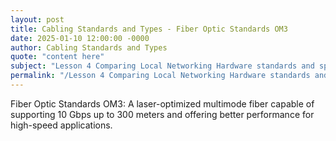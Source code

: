 ```yaml
---
layout: post
title: Cabling Standards and Types - Fiber Optic Standards OM3
date: 2025-01-10 12:00:00 -0000
author: Cabling Standards and Types
quote: "content here"
subject: "Lesson 4 Comparing Local Networking Hardware standards and specifications"
permalink: "/Lesson 4 Comparing Local Networking Hardware standards and specifications/Cabling Standards and Types/Cabling Standards and Types - Fiber Optic Standards OM3"
---
```


Fiber Optic Standards OM3: A laser-optimized multimode fiber capable of supporting 10 Gbps up to 300 meters and offering better performance for high-speed applications.
